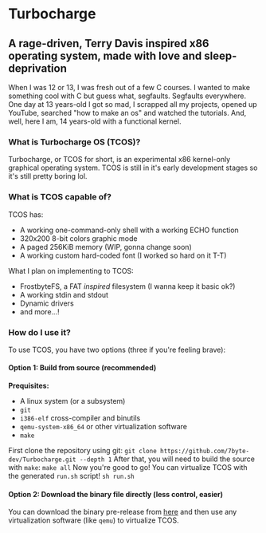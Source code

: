 # Turbocharge
## A rage-driven, Terry Davis inspired x86 operating system, made with love and sleep-deprivation

When I was 12 or 13, I was fresh out of a few C courses. I wanted to make something cool with C but guess what, segfaults. Segfaults everywhere. One day at 13 years-old I got so mad, I scrapped all my projects, opened up YouTube, searched "how to make an os" and watched the tutorials. And, well, here I am, 14 years-old with a functional kernel.

### What is Turbocharge OS (TCOS)?
Turbocharge, or TCOS for short, is an experimental x86 kernel-only graphical operating system. TCOS is still in it's early development stages so it's still pretty boring lol.

### What is TCOS capable of?
TCOS has:
- A working one-command-only shell with a working ECHO function
- 320x200 8-bit colors graphic mode
- A paged 256KiB memory (WIP, gonna change soon)
- A working custom hard-coded font (I worked so hard on it T-T)

What I plan on implementing to TCOS:
- FrostbyteFS, a FAT *inspired* filesystem (I wanna keep it basic ok?)
- A working stdin and stdout
- Dynamic drivers
- and more...!

### How do I use it?
To use TCOS, you have two options (three if you're feeling brave):
#### Option 1: Build from source (recommended)
**Prequisites:**
- A linux system (or a subsystem)
- `git`
- `i386-elf` cross-compiler and binutils
- `qemu-system-x86_64` or other virtualization software
- `make`

First clone the repository using git: ```git clone https://github.com/7byte-dev/Turbocharge.git --depth 1```
After that, you will need to build the source with `make`: ```make all```
Now you're good to go! You can virtualize TCOS with the generated `run.sh` script! ```sh run.sh```

#### Option 2: Download the binary file directly (less control, easier)
You can download the binary pre-release from [here](https://github.com/7byte-dev/Turbocharge/releases/tag/pre) and then use any virtualization software (like `qemu`) to virtualize TCOS.